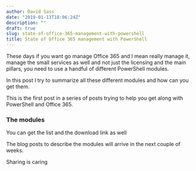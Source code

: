 ```yaml
---
author: David Sass
date: "2019-01-13T18:06:24Z"
description: ""
draft: true
slug: state-of-office-365-management-with-powershell
title: State of Office 365 management with PowerShell
---
```



These days if you want go manage Office 365 and I mean really manage it, manage the small services as well and not just the licensing and the main pillars, you need to use a handful of different PowerShell modules.

In this post I try to summarize all these different modules and how can you get them.

This is the first post in a series of posts trying to help you get along with PowerShell and Office 365.

### The modules

You can get the list and the download link as well



The blog posts to describe the modules will arrive in the next couple of weeks.

Sharing is caring



